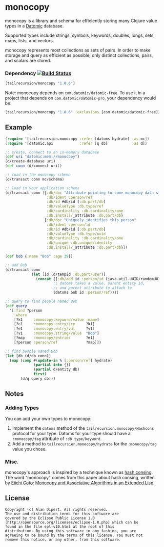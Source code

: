 # monocopy

monocopy is a library and schema for efficiently storing many Clojure
value types in a [Datomic](http://www.datomic.com/) database.

Supported types include strings, symbols, keywords, doubles, longs,
sets, maps, lists, and vectors.

monocopy represents most collections as sets of pairs.  In order to
make storage and query as efficient as possible, only distinct
collections, pairs, and scalars are stored.

### Dependency [![Build Status](https://travis-ci.org/tailrecursion/monocopy.png?branch=master)](https://travis-ci.org/tailrecursion/monocopy)

```clojure
[tailrecursion/monocopy "1.0.6"]
```

Note: monocopy depends on `com.datomic/datomic-free`.  To use it in a project that depends on `com.datomic/datomic-pro`, your dependency would be:

```clojure
[tailrecursion/monocopy "1.0.6" :exclusions [com.datomic/datomic-free]]
```

## Example

```clojure
(require '[tailrecursion.monocopy :refer [datoms hydrate] :as mc])
(require '[datomic.api            :refer [q db]           :as d])

;; create, connect to an in-memory database
(def uri "datomic:mem://monocopy")
(d/create-database uri)
(def conn (d/connect uri))

;; load in the monocopy schema
(d/transact conn mc/schema)

;; load in your application schema
(d/transact conn [{:db/doc "Attribute pointing to some monocopy data structure"
                   :db/ident :person/ref
                   :db/id #db/id [:db.part/db]
                   :db/valueType :db.type/ref
                   :db/cardinality :db.cardinality/one
                   :db.install/_attribute :db.part/db}
                  {:db/doc "Uniquely identifies this person"
                   :db/ident :person/id
                   :db/id #db/id [:db.part/db]
                   :db/valueType :db.type/uuid
                   :db/cardinality :db.cardinality/one
                   :db/unique :db.unique/identity
                   :db.install/_attribute :db.part/db}])

(def bob {:name "Bob" :age 39})

;; add Bob
(d/transact conn
            (let [id (d/tempid :db.part/user)]
              (concat [[:db/add id :person/id (java.util.UUID/randomUUID)]]
                      ;; datoms takes a value, parent entity id,
                      ;; and parent attribute to attach to
                      (datoms bob id :person/ref))))

;; query to find people named Bob
(def query
  '[:find ?person
    :where
    [?k1     :monocopy.keyword/value :name]
    [?e1     :monocopy.entry/key     ?k1]
    [?e1     :monocopy.entry/val     ?v1]
    [?v1     :monocopy.string/value  "Bob"]
    [?map    :monocopy/entries       ?e1]
    [?person :person/ref             ?map]])

;; find people named Bob
(let [db (d/db conn)]
  (map (comp #(update-in % [:person/ref] hydrate)
             (partial into {})
             (partial d/entity db)
             first)
       (d/q query db)))
```

## Notes

### Adding Types

You can add your own types to monocopy:

1. Implement the `datoms` method of the `tailrecursion.monocopy/Hashcons` protocol for your type.  Datoms for your type should have a `:monocopy/tag` attribute of `:db.type/keyword`.
1. Add a method to `tailrecursion.monocopy/hydrate` for the `:monocopy/tag` value you chose.

### Misc.

monocopy's approach is inspired by a technique known as [hash
consing](http://en.wikipedia.org/wiki/Hash_consing). The word
"monocopy" comes from this paper about hash consing, written by
[Eiichi Goto](http://en.wikipedia.org/wiki/Eiichi_Goto): [Monocopy and
Associative Algorithms in an Extended
Lisp](http://www.cs.utexas.edu/~hunt/research/hash-cons/hash-cons-papers/monocopy-goto.pdf).

## License

    Copyright (c) Alan Dipert. All rights reserved.
    The use and distribution terms for this software are
    covered by the Eclipse Public License 1.0
    (http://opensource.org/licenses/eclipse-1.0.php) which can be
    found in the file epl-v10.html at the root of this
    distribution. By using this software in any fashion, you are
    agreeing to be bound by the terms of this license. You must not
    remove this notice, or any other, from this software.
